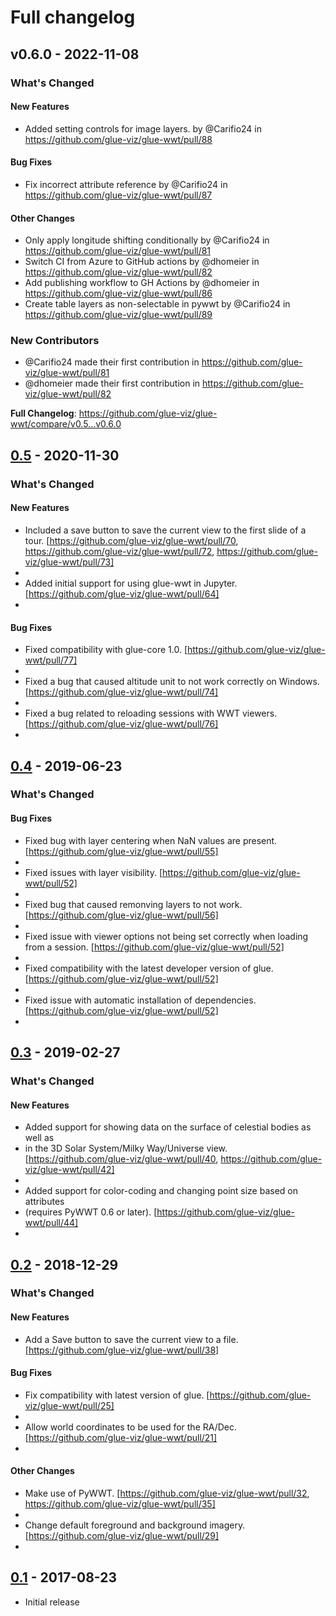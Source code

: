 # Full changelog

## v0.6.0 - 2022-11-08

<!-- Release notes generated using configuration in .github/release.yml at main -->
### What's Changed

#### New Features

- Added setting controls for image layers. by @Carifio24 in https://github.com/glue-viz/glue-wwt/pull/88

#### Bug Fixes

- Fix incorrect attribute reference by @Carifio24 in https://github.com/glue-viz/glue-wwt/pull/87

#### Other Changes

- Only apply longitude shifting conditionally by @Carifio24 in https://github.com/glue-viz/glue-wwt/pull/81
- Switch CI from Azure to GitHub actions by @dhomeier in https://github.com/glue-viz/glue-wwt/pull/82
- Add publishing workflow to GH Actions by @dhomeier in https://github.com/glue-viz/glue-wwt/pull/86
- Create table layers as non-selectable in pywwt by @Carifio24 in https://github.com/glue-viz/glue-wwt/pull/89

### New Contributors

- @Carifio24 made their first contribution in https://github.com/glue-viz/glue-wwt/pull/81
- @dhomeier made their first contribution in https://github.com/glue-viz/glue-wwt/pull/82

**Full Changelog**: https://github.com/glue-viz/glue-wwt/compare/v0.5...v0.6.0

## [0.5](https://github.com/glue-viz/glue-wwt/compare/v0.4...v0.5) - 2020-11-30

### What's Changed

#### New Features

- Included a save button to save the current view to the first slide of a tour. [https://github.com/glue-viz/glue-wwt/pull/70, https://github.com/glue-viz/glue-wwt/pull/72, https://github.com/glue-viz/glue-wwt/pull/73]
- 
- Added initial support for using glue-wwt in Jupyter. [https://github.com/glue-viz/glue-wwt/pull/64]
- 

#### Bug Fixes

- Fixed compatibility with glue-core 1.0. [https://github.com/glue-viz/glue-wwt/pull/77]
- 
- Fixed a bug that caused altitude unit to not work correctly on Windows. [https://github.com/glue-viz/glue-wwt/pull/74]
- 
- Fixed a bug related to reloading sessions with WWT viewers. [https://github.com/glue-viz/glue-wwt/pull/76]
- 

## [0.4](https://github.com/glue-viz/glue-wwt/compare/v0.3...v0.4) - 2019-06-23

### What's Changed

#### Bug Fixes

- Fixed bug with layer centering when NaN values are present. [https://github.com/glue-viz/glue-wwt/pull/55]
- 
- Fixed issues with layer visibility. [https://github.com/glue-viz/glue-wwt/pull/52]
- 
- Fixed bug that caused remonving layers to not work. [https://github.com/glue-viz/glue-wwt/pull/56]
- 
- Fixed issue with viewer options not being set correctly when loading from a session. [https://github.com/glue-viz/glue-wwt/pull/52]
- 
- Fixed compatibility with the latest developer version of glue. [https://github.com/glue-viz/glue-wwt/pull/52]
- 
- Fixed issue with automatic installation of dependencies. [https://github.com/glue-viz/glue-wwt/pull/52]
- 

## [0.3](https://github.com/glue-viz/glue-wwt/compare/v0.2...v0.3) - 2019-02-27

### What's Changed

#### New Features

- Added support for showing data on the surface of celestial bodies as well as
- in the 3D Solar System/Milky Way/Universe view. [https://github.com/glue-viz/glue-wwt/pull/40, https://github.com/glue-viz/glue-wwt/pull/42]
- 
- Added support for color-coding and changing point size based on attributes
- (requires PyWWT 0.6 or later). [https://github.com/glue-viz/glue-wwt/pull/44]
- 

## [0.2](https://github.com/glue-viz/glue-wwt/compare/v0.1...v0.2) - 2018-12-29

### What's Changed

#### New Features

- Add a Save button to save the current view to a file. [https://github.com/glue-viz/glue-wwt/pull/38]

#### Bug Fixes

- Fix compatibility with latest version of glue. [https://github.com/glue-viz/glue-wwt/pull/25]
- 
- Allow world coordinates to be used for the RA/Dec. [https://github.com/glue-viz/glue-wwt/pull/21]
- 

#### Other Changes

- Make use of PyWWT. [https://github.com/glue-viz/glue-wwt/pull/32, https://github.com/glue-viz/glue-wwt/pull/35]
- 
- Change default foreground and background imagery. [https://github.com/glue-viz/glue-wwt/pull/29]
- 

## [0.1](https://github.com/glue-viz/glue-wwt/releases/tag/v0.1) - 2017-08-23

- Initial release

